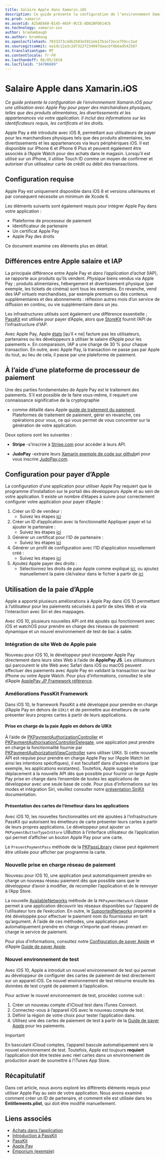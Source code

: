 ```yaml
---
title: Salaire Apple dans Xamarin.iOS
description: Ce guide présente la configuration de l’environnement Xamarin.iOS pour une utilisation avec Apple Pay pour payer des marchandises physiques, telles que des produits alimentaires, les divertissements et les appartenances via votre application. Il inclut des informations sur les identificateurs requis, les certificats et les droits.
ms.prod: xamarin
ms.assetid: A25AE660-B145-465F-9CCE-8D82BFD614C6
ms.technology: xamarin-ios
author: bradumbaugh
ms.author: brumbaug
ms.openlocfilehash: 7033373cddb2503e5912eb17b1e72ece759cc3ad
ms.sourcegitcommit: ea1dc12a3c2d7322f234997daacbfdb6ad542507
ms.translationtype: MT
ms.contentlocale: fr-FR
ms.lasthandoff: 06/05/2018
ms.locfileid: "34786689"
---
```

# <a name="apple-pay-in-xamarinios"></a>Salaire Apple dans Xamarin.iOS

_Ce guide présente la configuration de l’environnement Xamarin.iOS pour une utilisation avec Apple Pay pour payer des marchandises physiques, telles que des produits alimentaires, les divertissements et les appartenances via votre application. Il inclut des informations sur les identificateurs requis, les certificats et les droits._

Apple Pay a été introduite avec iOS 8, permettant aux utilisateurs de payer pour les marchandises physiques tels que des produits alimentaires, les divertissements et les appartenances via leurs périphériques iOS. Il est disponible sur iPhone 6 et iPhone 6 Plus et peuvent également être associés à l’Apple Watch pour des achats dans le magasin. Lorsqu’il est utilisé sur un iPhone, il utilise Touch ID comme un moyen de confirmer et autoriser d’un utilisateur carte de crédit ou débit des transactions.

## <a name="requirements"></a>Configuration requise

Apple Pay est uniquement disponible dans iOS 8 et versions ultérieures et par conséquent nécessite un minimum de Xcode 6.

Les éléments suivants sont également requis pour intégrer Apple Pay dans votre application :

 - Plateforme de processeur de paiement
 - Identificateur de partenaire
 - Un certificat Apple Pay
 - Apple Pay des droits

Ce document examine ces éléments plus en détail.

## <a name="differences-between-apple-pay-and-iap"></a>Différences entre Apple salaire et IAP

La principale différence entre Apple Pay et *dans l’application d’achat* (IAP), se rapporte aux produits qu’ils vendent. *Physique* biens vendus via Apple Pay ; produits alimentaires, hébergement et divertissement physique (par exemple, les tickets de cinéma) sont tous les exemples. En revanche, vend des IAP *virtuels* marchandises, par exemple premium ou des contenus supplémentaires et des abonnements : réflexion autres mois d’un service de diffusion en continu, ou vie supplémentaire dans un jeu.

Les infrastructures utilisés sont également une différence essentielle ; [PassKit](https://developer.apple.com/library/ios/documentation/PassKit/Reference/PKPaymentAuthorizationViewController_Ref/) est utilisée pour payer d’Apple, alors que [StoreKit](https://developer.apple.com/library/ios/documentation/PassKit/Reference/PKPaymentAuthorizationViewController_Ref/) fournit l’API de l’infrastructure d’IAP.

Avec Apple Pay, Apple [états](https://developer.apple.com/apple-pay/Getting-Started-with-Apple-Pay.pdf) [qu’il « ne] facture pas les utilisateurs, partenaires ou les développeurs à utiliser le salaire d’Apple pour les paiements ». En comparaison, IAP a une charge de 30 % pour chaque transaction. En outre, avec Apple Pay, la transaction ne passe pas par Apple du tout, au lieu de cela, il passe par une plateforme de paiement.

## <a name="using-a-payment-processor-platform"></a>À l’aide d’une plateforme de processeur de paiement

Une des parties fondamentales de Apple Pay est le traitement des paiements. S’il est possible de le faire vous-même, il requiert une connaissance significative de la cryptographie
- comme détaillé dans Apple [guide de traitement du paiement](https://developer.apple.com/library/ios/ApplePay_Guide/ProcessPayment.html).
Plateformes de traitement de paiement, gérer en revanche, ces opérations pour vous, ce qui vous permet de vous concentrer sur la génération de votre application.

Deux options sont les suivantes :

- **Stripe** -s’inscrire à [Stripe.com](https://stripe.com/) pour accéder à leurs API.

- **JudoPay** -extraire leurs [Xamarin exemple de code sur github](https://github.com/Judopay/Xamarin-Sample-App)et pour vous inscrire [JudoPay.com](https://www.judopay.com/).

## <a name="provisioning-for-apple-pay"></a>Configuration pour payer d’Apple

La configuration d’une application pour utiliser Apple Pay requiert que le programme d’installation sur le portail des développeurs Apple et au sein de votre application. Il existe un nombre d’étapes à suivre pour correctement configurer votre application pour payer d’Apple :

1. Créer un ID de vendeur :
    - Suivez les étapes [ici](~/ios/deploy-test/provisioning/capabilities/apple-pay-capabilities.md#merchantid)
2. Créer un ID d’application avec la fonctionnalité Appliquer payer et lui ajouter le partenaire :
    - Suivez les étapes [ici](~/ios/deploy-test/provisioning/capabilities/apple-pay-capabilities.md#appid)
3. Générer un certificat pour l’ID de partenaire :
    - Suivez les étapes [ici](~/ios/deploy-test/provisioning/capabilities/apple-pay-capabilities.md#certificate)
4. Générer un profil de configuration avec l’ID d’application nouvellement créé :
    - Suivez les étapes [ici](~/ios/get-started/installation/device-provisioning/manual-provisioning.md#provisioning)
5. Ajoutez Apple payer des droits :
    - Sélectionnez les droits de paie Apple comme expliqué [ici](~/ios/deploy-test/provisioning/entitlements.md), ou ajoutez manuellement la paire clé/valeur dans le fichier à partir de [ici](~/ios/deploy-test/provisioning/entitlements.md)

## <a name="working-with-apple-pay"></a>Utilisation de la paie d’Apple

Apple a apporté plusieurs améliorations à Apple Pay dans iOS 10 permettant à l’utilisateur pour les paiements sécurisés à partir de sites Web et via l’interaction avec Siri et des mappages.

Avec iOS 10, plusieurs nouvelles API ont été ajoutés qui fonctionnent avec iOS et watchOS pour prendre en charge des réseaux de paiement dynamique et un nouvel environnement de test de bac à sable.

### <a name="apple-pay-website-integration"></a>Intégration de site Web de Apple paie

Nouveau pour iOS 10, le développeur peut incorporer Apple Pay directement dans leurs sites Web à l’aide de **ApplePay JS**. Les utilisateurs qui parcourent le site Web avec Safari dans iOS ou macOS peuvent effectuer des paiements avec Apple Pay en validant la transaction sur leur iPhone ou votre Apple Watch. Pour plus d’informations, consultez le site d’Apple [ApplePay JP Framework référence](https://developer.apple.com/reference/applepayjs).

### <a name="passkit-framework-enhancements"></a>Améliorations PassKit Framework

Dans iOS 10, le framework PassKit a été développé pour prendre en charge d’Apple Pay en dehors de `UIKit` et de permettre aux émetteurs de carte présenter leurs propres cartes à partir de leurs applications.


#### <a name="supporting-apple-pay-outside-of-uikit"></a>Prise en charge de la paie Apple en dehors de UIKit

À l’aide de [PKPaymentAuthorizationController](https://developer.apple.com/reference/passkit/pkpaymentauthorizationcontroller) et [PKPaymentAuthorixationControllerDelegate](https://developer.apple.com/reference/passkit/pkpaymentauthorizationcontrollerdelegate), une application peut prendre en charge la fonctionnalité fournie par [ PKPaymentAuthorizationViewController](https://developer.apple.com/reference/passkit/pkpaymentauthorizationviewcontroller) sans utiliser UIKit. Si cette nouvelle API est requise pour prendre en charge Apple Pay sur l’Apple Watch (et ainsi les intentions spécifiques), il est facultatif dans d’autres situations (par exemple, les applications existantes). Toutefois, Apple suggère le déplacement à la nouvelle API dès que possible pour fournir un large Apple Pay prise en charge dans l’ensemble de toutes les applications de développeur avec une seule base de code. Pour plus d’informations sur les modes et intégration Siri, veuillez consulter notre [présentation SiriKit](~/ios/platform/sirikit/index.md) documentation.

#### <a name="presenting-issuer-cards-from-within-apps"></a>Présentation des cartes de l’émetteur dans les applications

Avec iOS 10, les nouvelles fonctionnalités ont été ajoutées à l’infrastructure PassKit qui autorisent les émetteurs de carte présenter leurs cartes à partir de leurs propres applications. Le développeur peut ajouter un `PKPaymentButtonTypeInStore` UIButton à l’interface utilisateur de l’application qui permet d’afficher un bouton Apple Pay pour une carte.

Le `PresentPaymentPass` méthode de la [PKPassLibrary](https://developer.apple.com/reference/passkit/pkpasslibrary) classe peut également être utilisée pour afficher par programme la carte.

### <a name="new-payment-network-support"></a>Nouvelle prise en charge réseau de paiement

Nouveau pour iOS 10, une application peut automatiquement prendre en charge un nouveau réseau paiement dès que possible sans que le développeur d’avoir à modifier, de recompiler l’application et de le renvoyer à l’App Store.

La nouvelle [AvailableNetworks](https://developer.apple.com/reference/passkit/pkpaymentrequest/1833288-availablenetworks) méthode de la `PKPaymentNetwork` classe permet à une application découvrir les réseaux disponibles sur l’appareil de l’utilisateur lors de l’exécution. En outre, le [SupportedNetworks](https://developer.apple.com/reference/passkit/pkpaymentrequest/1619329-supportednetworks) propriété a été développée pour effectuer le paiement nom du fournisseur en tant qu’argument. À l’aide de ces méthodes, une application peut automatiquement prendre en charge n’importe quel réseau prenant en charge le service de paiement.

Pour plus d’informations, consultez notre [Configuration de payer Apple](~/ios/platform/apple-pay.md) et d’Apple [Guide de payer Apple](https://developer.apple.com/apple-pay/).

### <a name="new-testing-environment"></a>Nouvel environnement de test

Avec iOS 10, Apple a introduit un nouvel environnement de test qui permet au développeur de configurer des cartes de paiement de test directement sur un appareil iOS. Ce nouvel environnement de test retourne ensuite les données de test crypté de paiement à l’application.

Pour activer le nouvel environnement de test, procédez comme suit :

1. Créer un nouveau compte d’iCloud test dans iTunes Connect.
2. Connectez-vous à l’appareil iOS avec le nouveau compte de test.
3. Définir la région de votre choix pour tester l’application dans.
4. Utilisez une des cartes de paiement de test à partir de la [Guide de payer Apple](https://developer.apple.com/apple-pay/) pour les paiements.

> [!IMPORTANT]
> En basculant iCloud comptes, l’appareil bascule automatiquement vers le nouvel environnement de test. Toutefois, Apple est toujours **requiert** l’application doit être testée avec réel cartes dans un environnement de production avant de soumettre à l’iTunes App Store.

## <a name="summary"></a>Récapitulatif

Dans cet article, nous avons exploré les différents éléments requis pour utiliser Apple Pay au sein de votre application. Nous avons examiné comment créer un ID de partenaire, et comment elle est utilisée dans les **Entitlements.plist**, qui doit être modifié manuellement.

## <a name="related-links"></a>Liens associés

- [Achats dans l’application](~/ios/platform/in-app-purchasing/index.md)
- [Introduction à PassKit](~/ios/platform/passkit.md)
- [PassKit](https://developer.apple.com/library/ios/documentation/PassKit/Reference/PKPaymentAuthorizationViewController_Ref/)
- [Apple Pay](https://developer.apple.com/apple-pay/)
- [Emporium (exemple)](https://developer.xamarin.com/samples/monotouch/ios9/Emporium/)
